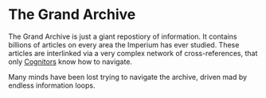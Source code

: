 The Grand Archive
=================

The Grand Archive is just a giant repostiory of information. It contains billions of articles on every area the Imperium has ever studied. These articles are interlinked via a very complex network of cross-references, that only [Cognitors](../ocupations/cognitor.md) know how to navigate.

Many minds have been lost trying to navigate the archive, driven mad by endless information loops.


